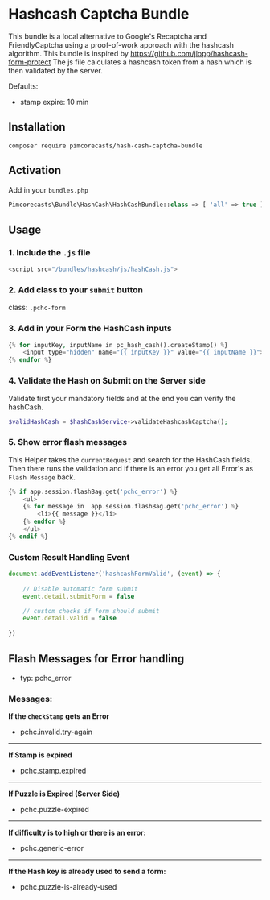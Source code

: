 # Hashcash Captcha Bundle

This bundle is a local alternative to Google's Recaptcha and FriendlyCaptcha using a proof-of-work approach with the hashcash algorithm. 
This bundle is inspired by https://github.com/jlopp/hashcash-form-protect
The js file calculates a hashcash token from a hash which is then validated by the server.

Defaults:
- stamp expire: 10 min

## Installation
```shell
composer require pimcorecasts/hash-cash-captcha-bundle
```

## Activation
Add in your `bundles.php`
```php
Pimcorecasts\Bundle\HashCash\HashCashBundle::class => [ 'all' => true ],
```

## Usage

### 1. Include the `.js` file
```php
<script src="/bundles/hashcash/js/hashCash.js">
```

### 2. Add class to your `submit` button
class: `.pchc-form`

### 3. Add in your Form the HashCash inputs
```php
{% for inputKey, inputName in pc_hash_cash().createStamp() %}
    <input type="hidden" name="{{ inputKey }}" value="{{ inputName }}"></input>
{% endfor %}
```

### 4. Validate the Hash on Submit on the Server side
Validate first your mandatory fields and at the end you can verify the hashCash.
```php
$validHashCash = $hashCashService->validateHashcashCaptcha();
```

### 5. Show error flash messages
This Helper takes the `currentRequest` and search for the HashCash fields.  
Then there runs the validation and if there is an error you get all Error's as `Flash Message` back.
```php
{% if app.session.flashBag.get('pchc_error') %}
    <ul>
    {% for message in  app.session.flashBag.get('pchc_error') %}
        <li>{{ message }}</li>
    {% endfor %}
    </ul>
{% endif %}
```

### Custom Result Handling Event
```js
document.addEventListener('hashcashFormValid', (event) => {
    
    // Disable automatic form submit
    event.detail.submitForm = false

    // custom checks if form should submit
    event.detail.valid = false
    
})
```


## Flash Messages for Error handling
- typ: pchc_error

### Messages:
**If the `checkStamp` gets an Error**
- pchc.invalid.try-again
---
**If Stamp is expired**
- pchc.stamp.expired
---
**If Puzzle is Expired (Server Side)**
- pchc.puzzle-expired
---
**If difficulty is to high or there is an error:**
- pchc.generic-error
---
**If the Hash key is already used to send a form:**
- pchc.puzzle-is-already-used


